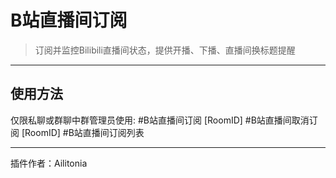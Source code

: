 # B站直播间订阅
> 订阅并监控Bilibili直播间状态，提供开播、下播、直播间换标题提醒

---
## 使用方法
仅限私聊或群聊中群管理员使用:
\#B站直播间订阅 [RoomID]
\#B站直播间取消订阅 [RoomID]
\#B站直播间订阅列表

---
插件作者：Ailitonia
